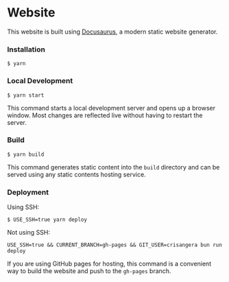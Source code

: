 # Website

This website is built using [Docusaurus](https://docusaurus.io/), a modern static website generator.

### Installation

```
$ yarn
```

### Local Development

```
$ yarn start
```

This command starts a local development server and opens up a browser window. Most changes are reflected live without having to restart the server.

### Build

```
$ yarn build
```

This command generates static content into the `build` directory and can be served using any static contents hosting service.

### Deployment

Using SSH:

```
$ USE_SSH=true yarn deploy
```

Not using SSH:

```
USE_SSH=true && CURRENT_BRANCH=gh-pages && GIT_USER=crisangera bun run deploy
```

If you are using GitHub pages for hosting, this command is a convenient way to build the website and push to the `gh-pages` branch.
